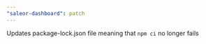 ```yaml
---
"saleor-dashboard": patch
---
```


Updates package-lock.json file meaning that `npm ci` no longer fails
